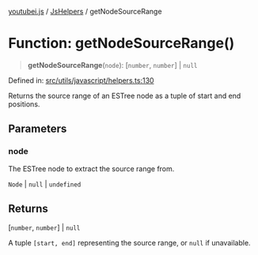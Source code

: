 [youtubei.js](../../../../README.md) / [JsHelpers](../README.md) / getNodeSourceRange

# Function: getNodeSourceRange()

> **getNodeSourceRange**(`node`): \[`number`, `number`\] \| `null`

Defined in: [src/utils/javascript/helpers.ts:130](https://github.com/LuanRT/YouTube.js/blob/0733f60b57877f6b8b87dfd5cc6195b5085f5c09/src/utils/javascript/helpers.ts#L130)

Returns the source range of an ESTree node as a tuple of start and end positions.

## Parameters

### node

The ESTree node to extract the source range from.

`Node` | `null` | `undefined`

## Returns

\[`number`, `number`\] \| `null`

A tuple `[start, end]` representing the source range, or `null` if unavailable.
